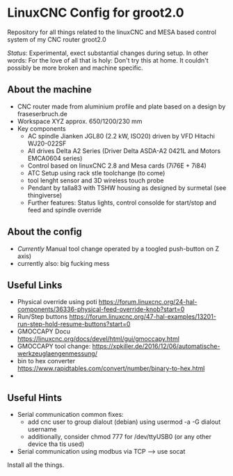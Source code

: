 # LinuxCNC Config for groot2.0
Repository for all things related to the linuxCNC and MESA based control system of my CNC router groot2.0

_Status_: Experimental, exect substantial changes during setup. In other words: For the love of all that is holy: Don't try this at home. It couldn't possibly be more broken and machine specific.

## About the machine
* CNC router made from aluminium profile and plate based on a design by fraseserbruch.de
* Workspace XYZ approx. 650/1200/230 mm
* Key components
    * AC spindle Jianken JGL80 (2.2 kW, ISO20) driven by VFD Hitachi WJ20-022SF
    * All drives Delta A2 Series (Driver Delta ASDA-A2 0421L and Motors EMCA0604 series)
    * Control based on linuxCNC 2.8 and Mesa cards (7i76E + 7i84)
    * ATC Setup using rack stle toolchange (to come)
    * tool lenght sensor and 3D wireless touch probe
    * Pendant by talla83 with TSHW housing as designed by surmetal (see thingiverse)
    * Further features: Status lights, control consolde for start/stop and feed and spindle override

## About the config
* _Currently_ Manual tool change operated by a toogled push-button on Z axis)
* currently also: big fucking mess
## Useful Links 

* Physical override using poti https://forum.linuxcnc.org/24-hal-components/36336-physical-feed-override-knob?start=0
* Run/Step buttons https://forum.linuxcnc.org/47-hal-examples/13201-run-step-hold-resume-buttons?start=0
* GMOCCAPY Docu https://linuxcnc.org/docs/devel/html/gui/gmoccapy.html
* GMOCCAPY tool change: https://xpkiller.de/2016/12/06/automatische-werkzeuglaengenmessung/
* bin to hex converter https://www.rapidtables.com/convert/number/binary-to-hex.html
* 

## Useful Hints
* Serial communication common fixes: 
    * add cnc user to group dialout (debian) using usermod -a -G dialout username
    * additionally, consider chmod 777 for /dev/ttyUSB0 (or any other device tha tis used)
* Serial communication using modbus via TCP --> use socat

Install all the things.